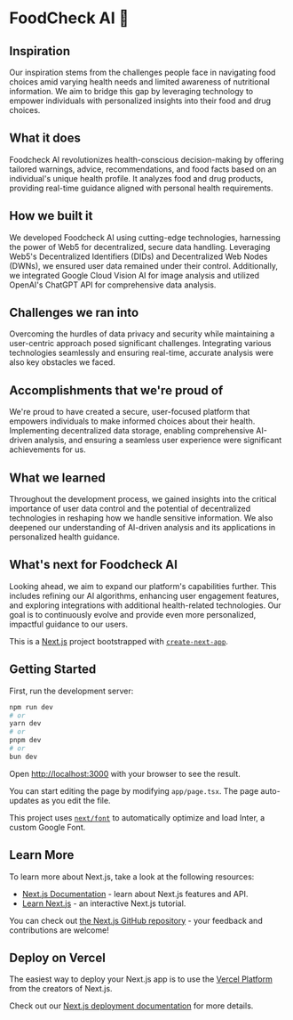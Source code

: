 # FoodCheck AI 🚀

## Inspiration
Our inspiration stems from the challenges people face in navigating food choices amid varying health needs and limited awareness of nutritional information. We aim to bridge this gap by leveraging technology to empower individuals with personalized insights into their food and drug choices.

## What it does
Foodcheck AI revolutionizes health-conscious decision-making by offering tailored warnings, advice, recommendations, and food facts based on an individual's unique health profile. It analyzes food and drug products, providing real-time guidance aligned with personal health requirements.

## How we built it
We developed Foodcheck AI using cutting-edge technologies, harnessing the power of Web5 for decentralized, secure data handling. Leveraging Web5's Decentralized Identifiers (DIDs) and Decentralized Web Nodes (DWNs), we ensured user data remained under their control. Additionally, we integrated Google Cloud Vision AI for image analysis and utilized OpenAI's ChatGPT API for comprehensive data analysis.

## Challenges we ran into
Overcoming the hurdles of data privacy and security while maintaining a user-centric approach posed significant challenges. Integrating various technologies seamlessly and ensuring real-time, accurate analysis were also key obstacles we faced.

## Accomplishments that we're proud of
We're proud to have created a secure, user-focused platform that empowers individuals to make informed choices about their health. Implementing decentralized data storage, enabling comprehensive AI-driven analysis, and ensuring a seamless user experience were significant achievements for us.

## What we learned
Throughout the development process, we gained insights into the critical importance of user data control and the potential of decentralized technologies in reshaping how we handle sensitive information. We also deepened our understanding of AI-driven analysis and its applications in personalized health guidance.

## What's next for Foodcheck AI
Looking ahead, we aim to expand our platform's capabilities further. This includes refining our AI algorithms, enhancing user engagement features, and exploring integrations with additional health-related technologies. Our goal is to continuously evolve and provide even more personalized, impactful guidance to our users.




This is a [Next.js](https://nextjs.org/) project bootstrapped with [`create-next-app`](https://github.com/vercel/next.js/tree/canary/packages/create-next-app).

## Getting Started

First, run the development server:

```bash
npm run dev
# or
yarn dev
# or
pnpm dev
# or
bun dev
```

Open [http://localhost:3000](http://localhost:3000) with your browser to see the result.

You can start editing the page by modifying `app/page.tsx`. The page auto-updates as you edit the file.

This project uses [`next/font`](https://nextjs.org/docs/basic-features/font-optimization) to automatically optimize and load Inter, a custom Google Font.

## Learn More

To learn more about Next.js, take a look at the following resources:

- [Next.js Documentation](https://nextjs.org/docs) - learn about Next.js features and API.
- [Learn Next.js](https://nextjs.org/learn) - an interactive Next.js tutorial.

You can check out [the Next.js GitHub repository](https://github.com/vercel/next.js/) - your feedback and contributions are welcome!

## Deploy on Vercel

The easiest way to deploy your Next.js app is to use the [Vercel Platform](https://vercel.com/new?utm_medium=default-template&filter=next.js&utm_source=create-next-app&utm_campaign=create-next-app-readme) from the creators of Next.js.

Check out our [Next.js deployment documentation](https://nextjs.org/docs/deployment) for more details.
